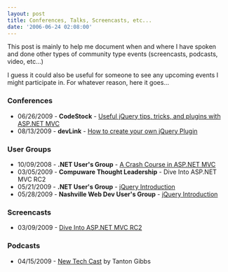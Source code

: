 ```yaml
---
layout: post
title: Conferences, Talks, Screencasts, etc...
date: '2006-06-24 02:08:00'
---
```


<p>This post is mainly to help me document when and where I have spoken and done other types of community type events (screencasts, podcasts, video, etc...)</p> <p>I guess it could also be useful for someone to see any upcoming events I might participate in. For whatever reason, here it goes...</p> <h3>Conferences</h3><ul><li>06/26/2009 - <strong>CodeStock</strong> - <a href="http://www.codestock.org/Sessions.aspx">Useful jQuery tips, tricks, and plugins with ASP.NET MVC</a></li>   <li>08/13/2009 - <strong>devLink</strong> - <a href="http://www.devlink.net/Speakers/ElijahManor/tabid/195/Default.aspx">How to create your own jQuery Plugin</a></li></ul><h3>User Groups</h3><ul><li>10/09/2008 - <strong>.NET User's Group</strong> - <a href="http://webdevdotnet.blogspot.com/2008/10/nashville-net-users-group-presentation.html">A Crash Course in ASP.NET MVC</a></li>   <li>03/05/2009 - <strong>Compuware Thought Leadership</strong> - Dive Into ASP.NET MVC RC2</li>   <li>05/21/2009 - <strong>.NET User's Group</strong> - <a href="http://webdevdotnet.blogspot.com/2009/05/jquery-introduction-talk.html">jQuery Introduction</a></li>   <li>05/28/2009 - <strong>Nashville Web Dev User's Group</strong> - <a href="http://www.nashdotnet.org/archive/2009/05/23/20.aspx">jQuery Introduction</a></li></ul><h3>Screencasts</h3><ul><li>03/09/2009 - <a href="http://webdevdotnet.blogspot.com/2009/03/screencast-dive-into-aspnet-mvc-rc2.html">Dive Into ASP.NET MVC RC2</a></li></ul><h3>Podcasts</h3><ul><li>04/15/2009 - <a href="http://newtechcast.com/2009_04_01_archive.html">New Tech Cast</a> by Tanton Gibbs</li></ul>